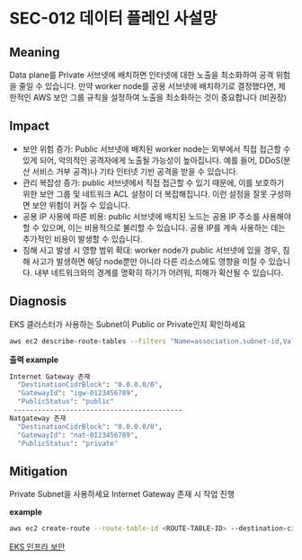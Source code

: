 # SEC-012 데이터 플레인 사설망

## Meaning
Data plane를 Private 서브넷에 배치하면 인터넷에 대한 노출을 최소화하여 공격 위험을 줄일 수 있습니다. 만약 worker node를 공용 서브넷에 배치하기로 결정했다면, 제한적인 AWS 보안 그룹 규칙을 설정하여 노출을 최소화하는 것이 중요합니다 (비권장)

## Impact
- 보안 위험 증가: Public 서브넷에 배치된 worker node는 외부에서 직접 접근할 수 있게 되어, 악의적인 공격자에게 노출될 가능성이 높아집니다. 예를 들어, DDoS(분산 서비스 거부 공격)나 기타 인터넷 기반 공격을 받을 수 있습니다.
- 관리 복잡성 증가: public 서브넷에서 직접 접근할 수 있기 때문에, 이를 보호하기 위한 보안 그룹 및 네트워크 ACL 설정이 더 복잡해집니다. 이런 설정을 잘못 구성하면 보안 위험이 커질 수 있습니다.
- 공용 IP 사용에 따른 비용: public 서브넷에 배치된 노드는 공용 IP 주소를 사용해야 할 수 있으며, 이는 비용적으로 불리할 수 있습니다. 공용 IP를 계속 사용하는 데는 추가적인 비용이 발생할 수 있습니다.
- 침해 사고 발생 시 영향 범위 확대: worker node가 public 서브넷에 있을 경우, 침해 사고가 발생하면 해당 node뿐만 아니라 다른 리소스에도 영향을 미칠 수 있습니다. 내부 네트워크와의 경계를 명확히 하기가 어려워, 피해가 확산될 수 있습니다.

## Diagnosis
EKS 클러스터가 사용하는 Subnet이 Public or Private인지 확인하세요

``` bash
aws ec2 describe-route-tables --filters "Name=association.subnet-id,Values=$(aws eks describe-cluster --name eks-checklist --query 'cluster.resourcesVpcConfig.subnetIds' --output text | tr '\t' ',')" | jq -r '.RouteTables[] | {RouteTableId, Routes: .Routes[] | select(.DestinationCidrBlock == "0.0.0.0/0") } | {RouteTableId, DestinationCidrBlock: .Routes.DestinationCidrBlock, GatewayId: (if .Routes.GatewayId then .Routes.GatewayId else .Routes.NatGatewayId end), PublicStatus: (if .Routes.GatewayId and (.Routes.GatewayId | test("^igw-")) then "public" elif .Routes.NatGatewayId then "private" else "private" end)}'
```

**출력 example**
```bash
Internet Gateway 존재
  "DestinationCidrBlock": "0.0.0.0/0",
  "GatewayId": "igw-0123456789",
  "PublicStatus": "public"
 ------------------------------------------ 
Natgateway 존재
  "DestinationCidrBlock": "0.0.0.0/0",
  "GatewayId": "nat-0123456789",
  "PublicStatus": "private"
```

## Mitigation
Private Subnet을 사용하세요
Internet Gateway 존재 시 작업 진행

**example**
```bash
aws ec2 create-route --route-table-id <ROUTE-TABLE-ID> --destination-cidr-block 0.0.0.0/0 --nat-gateway-id <NAT-GATEWAY-ID>
```

[EKS 인프라 보안](https://docs.aws.amazon.com/eks/latest/best-practices/protecting-the-infrastructure.html)